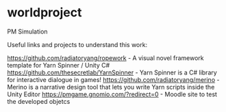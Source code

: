 # worldproject
PM Simulation

Useful links and projects to understand this work:

https://github.com/radiatoryang/ropework - A visual novel framework template for Yarn Spinner / Unity C#
https://github.com/thesecretlab/YarnSpinner - Yarn Spinner is a C# library for interactive dialogue in games!
https://github.com/radiatoryang/merino - Merino is a narrative design tool that lets you write Yarn scripts inside the Unity Editor
https://pmgame.gnomio.com/?redirect=0 - Moodle site to test the developed objetcs

